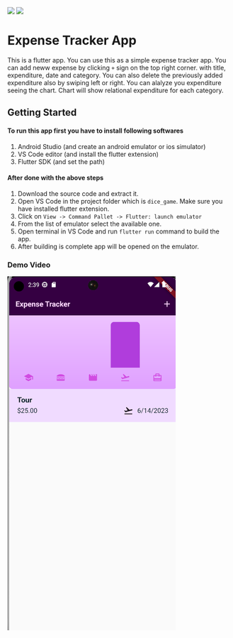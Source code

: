 <p>
    <img src="https://img.shields.io/badge/flutter-3.10.2-blue">
    <img src="https://img.shields.io/badge/dart-3.0.2-orange">
</p>

# Expense Tracker App

This is a flutter app. You can use this as a simple expense tracker app. You can add neww expense by clicking `+` sign on the top right corner. with title, expenditure, date and category. You can also delete the previously added expenditure also by swiping left or right. You can alalyze you expenditure seeing the chart. Chart will show relational expenditure for each category.

## Getting Started

#### To run this app first you have to install following softwares

1. Android Studio (and create an android emulator or ios simulator)
2. VS Code editor (and install the flutter extension)
3. Flutter SDK (and set the path)

#### After done with the above steps

1. Download the source code and extract it.
2. Open VS Code in the project folder which is `dice_game`. Make sure you have installed flutter extension.
3. Click on `View -> Command Pallet -> Flutter: launch emulator`
4. From the list of emulator select the available one.
5. Open terminal in VS Code and run `flutter run` command to build the app.
6. After building is complete app will be opened on the emulator.

### Demo Video

[![Demo Video](./assets/demo.png)](./assets/demo.mp4)
